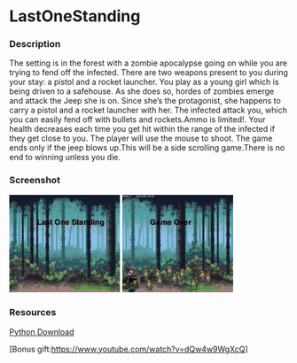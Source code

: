 <h1> LastOneStanding</h1> 

<h3>Description</h3>

<p>
  The setting is in the forest with a zombie apocalypse going on while you are trying to fend off the infected. There are two weapons present to you during your stay: a pistol and a rocket launcher. You play as a young girl which is being driven to a safehouse.  As she does so, hordes of zombies emerge and attack the Jeep she is on.  Since she’s the protagonist, she happens to carry a pistol and a rocket launcher with her. The infected attack you, which you can easily fend off with bullets and rockets.Ammo is limited!. Your health decreases each time you get hit within the range of the infected if they get close to you. The player will use the mouse to shoot. The game ends only if the jeep blows up.This will be a side scrolling game.There is no end to winning unless you die.
</p>

<h3>Screenshot</h3>
<img src="https://github.com/Szhang4627/LastOneStanding/blob/master/LastOneStanding/LAST%20ONE%20STANDING%20START%20UP%20SCREEN.png"width = "200px">
<img src="https://github.com/Szhang4627/LastOneStanding/blob/master/LastOneStanding/LAST%20ONE%20STANDING%20ENDING%20SCREEN.png"width = "200px">

<h3> Resources </h3>
<a href ="https://www.python.org/downloads/"> Python Download </a>











[Bonus gift:https://www.youtube.com/watch?v=dQw4w9WgXcQ]

